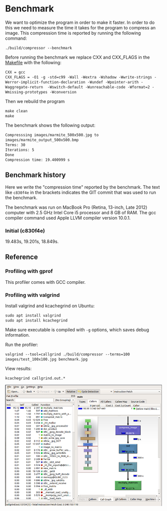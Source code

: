 # Benchmark

We want to optimize the program in order to make it faster. In order to do this we need to measure the time it takes for the program to compress an image. This compression time is reported by running the following command:

```
./build/compressor --benchmark
```

Before running the benchmark we replace CXX and CXX_FLAGS in the [Makefile](Makefile) with the following:

```
CXX = gcc
CXX_FLAGS = -O1 -g -std=c99 -Wall -Wextra -Wshadow -Wwrite-strings -Werror-implicit-function-declaration -Wundef -Wpointer-arith -Waggregate-return  -Wswitch-default -Wunreachable-code -Wformat=2 -Wmissing-prototypes -Wconversion
```

Then we rebuild the program

```
make clean
make
```

The benchmark shows the following output:


```
Compresssing images/marmite_500x500.jpg to images/marmite_output_500x500.bmp
Terms: 30
Iterations: 5
Done
Compression time: 19.400999 s
```

## Benchmark history

Here we write the "compression time" reported by the benchmark. The text like `c830f4e` in the brackets indicates the GIT commit that was used to run the benchmark.

The benchmark was run on MacBook Pro (Retina, 13-inch, Late 2012) computer with 2.5 GHz Intel Core i5 processor and 8 GB of RAM. The gcc compiler command used Apple LLVM compiler version 10.0.1.


### Initial (c830f4e)

19.483s, 19.201s, 18.849s.


## Reference

### Profiling with gprof

This profiler comes with GCC compiler.


### Profiling with valgrind

Install valgrind and kcachegrind on Ubuntu:

```
sudo apt install valgrind
sudo apt install kcachegrind
```

Make sure executable is compiled with `-g` options, which saves debug information.

Run the profiler:

```
valgrind --tool=callgrind ./build/compressor --terms=100 images/test_100x100.jpg benchmark.jpg
```

View results:

```
kcachegrind callgrind.out.*
```

![Profiling result from valgrind](/images/valgrind.png)
